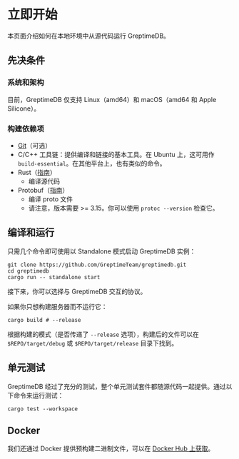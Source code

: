 # 立即开始

本页面介绍如何在本地环境中从源代码运行 GreptimeDB。

## 先决条件

### 系统和架构

目前，GreptimeDB 仅支持 Linux（amd64）和 macOS（amd64 和 Apple Silicone）。

### 构建依赖项

- [Git](https://git-scm.com/book/en/v2/Getting-Started-The-Command-Line)（可选）
- C/C++ 工具链：提供编译和链接的基本工具。在 Ubuntu 上，这可用作 `build-essential`。在其他平台上，也有类似的命令。
- Rust（[指南][1]）
  - 编译源代码
- Protobuf（[指南][2]）
  - 编译 proto 文件
  - 请注意，版本需要 >= 3.15。你可以使用 `protoc --version` 检查它。

[1]: <https://www.rust-lang.org/tools/install/>
[2]: <https://grpc.io/docs/protoc-installation/>

## 编译和运行

只需几个命令即可使用以 Standalone 模式启动 GreptimeDB 实例：

```shell
git clone https://github.com/GreptimeTeam/greptimedb.git
cd greptimedb
cargo run -- standalone start
```

接下来，你可以选择与 GreptimeDB 交互的协议。

如果你只想构建服务器而不运行它：

```shell
cargo build # --release
```

根据构建的模式（是否传递了 `--release` 选项），构建后的文件可以在 `$REPO/target/debug` 或 `$REPO/target/release` 目录下找到。

## 单元测试

GreptimeDB 经过了充分的测试，整个单元测试套件都随源代码一起提供。通过以下命令来运行测试：

```shell
cargo test --workspace
```

## Docker

我们还通过 Docker 提供预构建二进制文件，可以在 [Docker Hub 上获取](https://hub.docker.com/r/greptime/greptimedb)。
